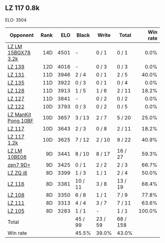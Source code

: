 ## LZ 117 0.8k ##

ELO: 3504

Opponent | Rank | ELO | Black | Write | Total | Win rate
---------|-----:|----:|-------|-------|-------|-------:
[LZ LM 15BGX78 3.2k](LZ%20LM%2015BGX78%203.2k.md) | 14D | 4501 | - | 0 / 1 | 0 / 1 | 0.0%
[LZ 139](LZ%20139.md) | 12D | 4016 | - | 0 / 3 | 0 / 3 | 0.0%
[LZ 131](LZ%20131.md) | 11D | 3946 | 2 / 4 | 0 / 1 | 2 / 5 | 40.0%
[LZ 135](LZ%20135.md) | 11D | 3922 | 0 / 3 | 0 / 1 | 0 / 4 | 0.0%
[LZ 128](LZ%20128.md) | 11D | 3913 | 1 / 5 | 1 / 6 | 2 / 11 | 18.2%
[LZ 127](LZ%20127.md) | 11D | 3841 | - | 0 / 2 | 0 / 2 | 0.0%
[LZ 122](LZ%20122.md) | 10D | 3793 | 0 / 3 | 0 / 2 | 0 / 5 | 0.0%
[LZ ManKit Pong 10BF](LZ%20ManKit%20Pong%2010BF.md) | 10D | 3657 | 3 / 13 | 2 / 7 | 5 / 20 | 25.0%
[LZ 117](LZ%20117.md) | 10D | 3643 | 2 / 3 | 0 / 8 | 2 / 11 | 18.2%
[LZ 117 1.2k](LZ%20117%201.2k.md) | 10D | 3625 | 7 / 12 | 2 / 10 | 9 / 22 | 40.9%
[LZ LM 10BE08](LZ%20LM%2010BE08.md) | 9D | 3441 | 8 / 10 | 8 / 17 | 16 / 27 | 59.3%
[zen7 9D+](zen7%209D+.md) | 9D | 3425 | 0 / 1 | 2 / 2 | 2 / 3 | 66.7%
[LZ ZQ i8](LZ%20ZQ%20i8.md) | 8D | 3399 | 1 / 3 | 1 / 1 | 2 / 4 | 50.0%
[LZ 116](LZ%20116.md) | 8D | 3381 | 10 / 11 | 3 / 8 | 13 / 19 | 68.4%
[LZ 108](LZ%20108.md) | 8D | 3350 | 6 / 8 | 1 / 1 | 7 / 9 | 77.8%
[LZ 111](LZ%20111.md) | 8D | 3313 | 4 / 4 | 3 / 7 | 7 / 11 | 63.6%
[LZ 105](LZ%20105.md) | 8D | 3283 | 1 / 1 | - | 1 / 1 | 100.0%
Total | | | 45 / 99 | 23 / 59 | 68 / 158 | 
Win rate| | | 45.5% | 39.0% | 43.0% | 
